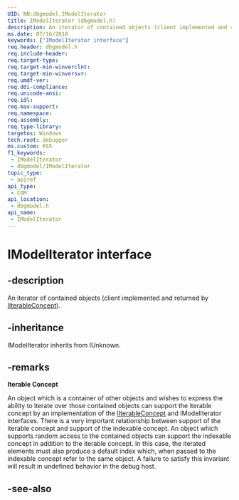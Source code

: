 ```yaml
---
UID: NN:dbgmodel.IModelIterator
title: IModelIterator (dbgmodel.h)
description: An iterator of contained objects (client implemented and returned by IIterableConcept).
ms.date: 07/16/2018
keywords: ["IModelIterator interface"]
req.header: dbgmodel.h
req.include-header: 
req.target-type: 
req.target-min-winverclnt: 
req.target-min-winversvr: 
req.umdf-ver: 
req.ddi-compliance: 
req.unicode-ansi: 
req.idl: 
req.max-support: 
req.namespace: 
req.assembly: 
req.type-library: 
targetos: Windows
tech.root: debugger
ms.custom: RS5
f1_keywords:
 - IModelIterator
 - dbgmodel/IModelIterator
topic_type:
 - apiref
api_type:
 - COM
api_location:
 - dbgmodel.h
api_name:
 - IModelIterator
---
```


# IModelIterator interface


## -description

An iterator of contained objects (client implemented and returned by [IIterableConcept](nn-dbgmodel-iiterableconcept.md)).

## -inheritance

IModelIterator inherits from IUnknown.

## -remarks

**Iterable Concept**

An object which is a container of other objects and wishes to express the ability to iterate over those contained objects can support the iterable concept by an implementation of the [IIterableConcept](nn-dbgmodel-iiterableconcept.md) and IModelIterator interfaces. There is a very important relationship between support of the iterable concept and support of the indexable concept. An object which supports random access to the contained objects can support the indexable concept in addition to the iterable concept. In this case, the iterated elements must also produce a default index which, when passed to the indexable concept refer to the same object. A failure to satisfy this invariant will result in undefined behavior in the debug host.

## -see-also

